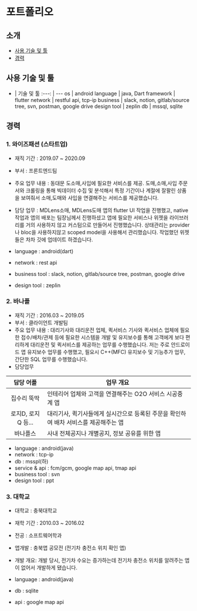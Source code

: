 # 포트폴리오 


## 소개
- [사용 기술 및 툴](https://github.com/soogil/soogil/main/README.md#-사용-기술-및-툴)
- [경력](https://github.com/soogil/soogil/main/README.md#-경력)


## 사용 기술 및 툴

 - | 기술 및 툴 
:---: | ---
os | android 
language | java, Dart 
framework | flutter 
network | restful api, tcp-ip 
business | slack, notion, gitlab/source tree, svn, postman, google drive 
design tool | zeplin 
db | mssql, sqlite 

  
## 경력

### 1. 와이즈패션 (스타트업)
  - 재직 기간 : 2019.07 ~ 2020.09
  - 부서 : 프론트엔드팀
  - 주요 업무 내용 : 동대문 도소매,사입에 필요한 서비스를 제공. 도매,소매,사입 주문서와 크롤링을 통해 빅데이터 수집 및 분석해서 특정 기간이나 계절에 잘팔린 상품을 보여줘서 소매,도매와 사입을 연결해주는 서비스를 제공했습니다. 
  - 담당 업무 : MDLens소매, MDLens도매 앱의 flutter UI 작업을 진행했고, native 작업과 앱의 배포는 팀장님께서 진행하셨고 앱에 필요한 서비스나 위젯을 라이브러리를 거의 사용하지 않고 커스텀으로 만들어서 진행했습니다. 상태관리는 provider나 bloc을 사용하지않고 scoped model을 사용해서 관리했습니다. 작업했던 위젯들은 차차 깃에 업데이트 하겠습니다.
 
- language : android(dart)
- network : rest api
- business tool : slack, notion, gitlab/source tree, postman, google drive
- design tool : zeplin
 
### 2. 바나플
  - 재직 기간 : 2016.03 ~ 2019.05
  - 부서 : 클라이언트 개발팀
  - 주요 업무 내용 : 대리기사와 대리운전 업체, 퀵서비스 기사와 퀵서비스 업체에 필요한 접수/배차/관제 등에 필요한 시스템을 개발 및 유지보수를 통해 고객에게 보다 편리하게 대리운전 및 퀵서비스를 제공하는 
    업무를 수행했습니다. 저는 주로 안드로이드 앱 유지보수 업무를 수행했고, 필요시 C++(MFC) 유지보수 및 기능추가 업무, 간단한 SQL 업무를 수행했습니다.
  - 담당업무


담당 어플 | 업무 개요
:----: | ----
집수리 뚝딱 | 인테리어 업체와 고객을 연결해주는 O2O 서비스 시공중계 앱
로지D, 로지Q 등... | 대리기사, 퀵기사들에게 실시간으로 등록된 주문을 확인하여 배차 서비스를 제공해주는 앱
바나플스 | 사내 전체공지나 개별공지, 정보 공유를 위한 앱 

- language : android(java)
- network : tcp-ip
- db : msspl(하)
- service & api : fcm/gcm, google map api, tmap api
- business tool : svn
- design tool : ppt

### 3. 대학교
  - 대학교 : 충북대학교
  - 재학 기간 : 2010.03 ~ 2016.02
  - 전공 : 소프트웨어학과
  - 앱개발 : 충북앱 공모전 (전기차 충전소 위치 확인 앱)
  - 개발 개요: 개발 당시, 전기차 수요는 증가하는데 전기차 충전소 위치를 알려주는 앱이 없어서 개발하게 됐습니다.
  
- language : android(java)
- db : sqlite
- api : google map api

